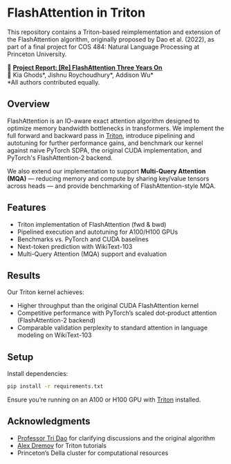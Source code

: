 # FlashAttention in Triton

This repository contains a Triton-based reimplementation and extension of the FlashAttention algorithm, originally proposed by Dao et al. (2022), as part of a final project for COS 484: Natural Language Processing at Princeton University. 

📄 [**Project Report: [Re] FlashAttention Three Years On**](https://github.com/Astoria-ni/FlashAttentionTriton/blob/main/COS484_Final_Paper.pdf)  
👤 Kia Ghods\*, Jishnu Roychoudhury\*, Addison Wu\*  
\*All authors contributed equally.

## Overview

FlashAttention is an IO-aware exact attention algorithm designed to optimize memory bandwidth bottlenecks in transformers. We implement the full forward and backward pass in [Triton](https://github.com/openai/triton), introduce pipelining and autotuning for further performance gains, and benchmark our kernel against naive PyTorch SDPA, the original CUDA implementation, and PyTorch's FlashAttention-2 backend.

We also extend our implementation to support **Multi-Query Attention (MQA)** — reducing memory and compute by sharing key/value tensors across heads — and provide benchmarking of FlashAttention-style MQA.

## Features

- Triton implementation of FlashAttention (fwd & bwd)
- Pipelined execution and autotuning for A100/H100 GPUs
- Benchmarks vs. PyTorch and CUDA baselines
- Next-token prediction with WikiText-103
- Multi-Query Attention (MQA) support and evaluation

## Results

Our Triton kernel achieves:
- Higher throughput than the original CUDA FlashAttention kernel
- Competitive performance with PyTorch’s scaled dot-product attention (FlashAttention-2 backend)
- Comparable validation perplexity to standard attention in language modeling on WikiText-103

## Setup

Install dependencies:
```bash
pip install -r requirements.txt
```
Ensure you’re running on an A100 or H100 GPU with [Triton](https://github.com/openai/triton) installed.

## Acknowledgments
- [Professor Tri Dao](https://tridao.me/) for clarifying discussions and the original algorithm
- [Alex Dremov](https://alexdremov.me/) for Triton tutorials
- Princeton’s Della cluster for computational resources
